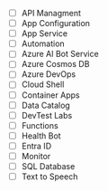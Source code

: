 - [ ] API Managment
- [ ] App Configuration
- [ ] App Service
- [ ] Automation
- [ ] Azure AI Bot Service
- [ ] Azure Cosmos DB
- [ ] Azure DevOps
- [ ] Cloud Shell
- [ ] Container Apps
- [ ] Data Catalog
- [ ] DevTest Labs
- [ ] Functions
- [ ] Health Bot
- [ ] Entra ID
- [ ] Monitor
- [ ] SQL Database
- [ ] Text to Speech